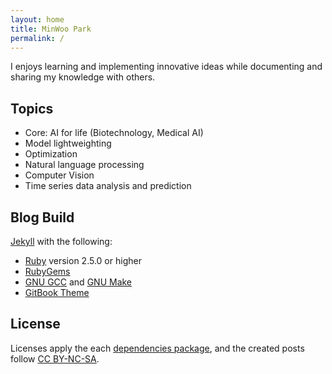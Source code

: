 ```yaml
---
layout: home
title: MinWoo Park
permalink: /
---
```


I enjoys learning and implementing innovative ideas while documenting and sharing my knowledge with others.

## Topics
- Core: AI for life (Biotechnology, Medical AI)
- Model lightweighting
- Optimization
- Natural language processing
- Computer Vision
- Time series data analysis and prediction

## Blog Build
[Jekyll](https://jekyllrb.com) with the following:
- [Ruby](https://www.ruby-lang.org/en/) version 2.5.0 or higher
- [RubyGems](https://rubygems.org/)
- [GNU GCC](https://gcc.gnu.org/git.html) and [GNU Make](https://www.gnu.org/software/make/)
- [GitBook Theme](https://github.com/sighingnow/jekyll-gitbook)

## License
Licenses apply the each [dependencies package](https://choosealicense.com/licenses/), and the created posts follow [CC BY-NC-SA](https://creativecommons.org/licenses/by-nc-sa/4.0/).
